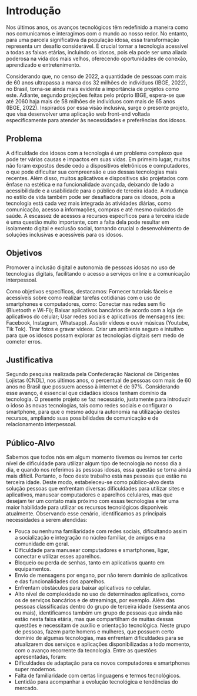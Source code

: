 # Introdução

Nos últimos anos, os avanços tecnológicos têm redefinido a maneira como nos comunicamos e interagimos com o mundo ao nosso redor. No entanto, para uma parcela significativa da população idosa, essa transformação representa um desafio considerável. É crucial tornar a tecnologia acessível a todas as faixas etárias, incluindo os idosos, pois ela pode ser uma aliada poderosa na vida dos mais velhos, oferecendo oportunidades de conexão, aprendizado e entretenimento.

Considerando que, no censo de 2022, a quantidade de pessoas com mais de 60 anos ultrapassa a marca dos 32 milhões de indivíduos (IBGE, 2022), no Brasil, torna-se ainda mais evidente a importância de projetos como este. Adiante, segundo projeções feitas pelo próprio IBGE, espera-se que até 2060 haja mais de 58 milhões de indivíduos com mais de 65 anos (IBGE, 2022). Inspirados por essa visão inclusiva, surge o presente projeto, que visa desenvolver uma aplicação web front-end voltada especificamente para atender às necessidades e preferências dos idosos. 


## Problema
A dificuldade dos idosos com a tecnologia é um problema complexo que pode ter várias causas e impactos em suas vidas. Em primeiro lugar, muitos não foram expostos desde cedo a dispositivos eletrônicos e computadores, o que pode dificultar sua compreensão e uso dessas tecnologias mais recentes. Além disso, muitos aplicativos e dispositivos são projetados com ênfase na estética e na funcionalidade avançada, deixando de lado a acessibilidade e a usabilidade para o público de terceira idade. A mudança no estilo de vida também pode ser desafiadora para os idosos, pois a tecnologia está cada vez mais integrada às atividades diárias, como comunicação, acesso a informações, compras e até mesmo cuidados de saúde. A escassez de acessos a recursos específicos para a terceira idade é uma questão muito importante, com a falta dela pode resultar em isolamento digital e exclusão social, tornando crucial o desenvolvimento de soluções inclusivas e acessíveis para os idosos.

## Objetivos

Promover a inclusão digital e autonomia de pessoas idosas no uso de tecnologias digitais, facilitando o acesso a serviços online e a comunicação interpessoal.

Como objetivos específicos, destacamos:
Fornecer tutoriais fáceis e acessíveis sobre como realizar tarefas cotidianas com o uso de smartphones e computadores, como: 
Conectar nas redes sem fio (Bluetooth e Wi-Fi);
Baixar aplicativos bancários de acordo com a loja de aplicativos do celular;
Usar redes sociais e aplicativos de mensagens (ex: Facebook, Instagram, Whatsapp).
Assistir vídeos e ouvir músicas (Youtube, Tik Tok).
Tirar fotos e gravar vídeos.
Criar um ambiente seguro e intuitivo para que os idosos possam explorar as tecnologias digitais sem medo de cometer erros.


## Justificativa

Segundo pesquisa realizada pela Confederação Nacional de Dirigentes Lojistas (CNDL), nos últimos anos, o percentual de pessoas com mais de 60 anos no Brasil que possuem acesso à internet é de 97%. Considerando esse avanço, é essencial que cidadãos idosos tenham domínio da tecnologia. O presente projeto se faz necessário, justamente para introduzir o idoso às novas tecnologias, tais como redes sociais e configurar o smartphone, para que o mesmo adquira autonomia na utilização destes recursos, ampliando suas possibilidades de comunicação e de relacionamento interpessoal.

## Público-Alvo

Sabemos que todos nós em algum momento tivemos ou iremos ter certo nível de dificuldade para utilizar algum tipo de tecnologia no nosso dia a dia, e quando nos referimos às pessoas idosas, essa questão se torna ainda mais difícil. Portanto, o foco deste trabalho está nas pessoas que estão na terceira idade.
Deste modo, estabeleceu-se como público-alvo desta solução pessoas que enfrentam diversas dificuldades para utilizar sites e aplicativos, manusear computadores e aparelhos celulares, mas que desejam ter um contato mais próximo com essas tecnologias e ter uma maior habilidade para utilizar os recursos tecnológicos disponíveis atualmente. Observando esse cenário, identificamos as principais necessidades a serem atendidas:
 - Pouca ou nenhuma familiaridade com redes sociais, dificultando assim a socialização e integração no núcleo familiar, de amigos e na comunidade em geral.
 - Dificuldade para manusear computadores e smartphones, ligar, conectar e utilizar esses aparelhos.
 - Bloqueio ou perda de senhas, tanto em aplicativos quanto em equipamentos.
 - Envio de mensagens por engano, por não terem domínio de aplicativos e das funcionalidades dos aparelhos.
 - Enfrentam obstáculos para baixar aplicativos no celular.
 - Alto nível de complexidade no uso de determinados aplicativos, como os de serviços bancários e de streamings, por exemplo.
Além das pessoas classificadas dentro do grupo de terceira idade (sessenta anos ou mais), identificamos também um grupo de pessoas que ainda não estão nesta faixa etária, mas que compartilham de muitas dessas questões e necessitam de auxílio e orientação tecnológica.
Neste grupo de pessoas, fazem parte homens e mulheres, que possuem certo domínio de algumas tecnologias, mas enfrentam dificuldades para se atualizarem dos serviços e aplicações disponibilizadas a todo momento, com o avanço recorrente da tecnologia. Entre as questões apresentadas, foram:
 - Dificuldades de adaptação para os novos computadores e smartphones super modernos.
 - Falta de familiaridade com certas linguagens e termos tecnológicos.
 - Lentidão para acompanhar a evolução tecnológica e tendências do mercado.
